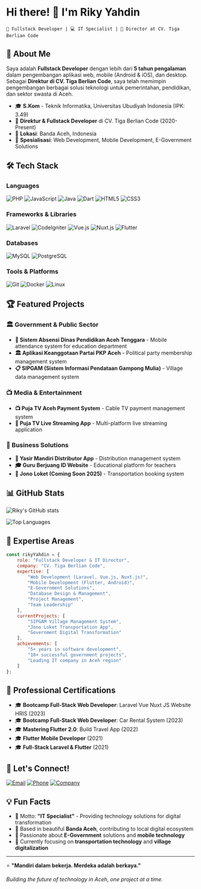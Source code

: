 # Hi there! 👋 I'm Riky Yahdin

```
🚀 Fullstack Developer | 💻 IT Specialist | 🏢 Director at CV. Tiga Berlian Code
```

## 🌟 About Me

Saya adalah **Fullstack Developer** dengan lebih dari **5 tahun pengalaman** dalam pengembangan aplikasi web, mobile (Android & iOS), dan desktop. Sebagai **Direktur di CV. Tiga Berlian Code**, saya telah memimpin pengembangan berbagai solusi teknologi untuk pemerintahan, pendidikan, dan sektor swasta di Aceh.

- 🎓 **S.Kom** - Teknik Informatika, Universitas Ubudiyah Indonesia (IPK: 3.49)
- 🏢 **Direktur & Fullstack Developer** di CV. Tiga Berlian Code (2020-Present)
- 📍 **Lokasi**: Banda Aceh, Indonesia
- 💼 **Spesialisasi**: Web Development, Mobile Development, E-Government Solutions

## 🛠️ Tech Stack

### Languages
![PHP](https://img.shields.io/badge/-PHP-777BB4?style=flat-square&logo=php&logoColor=white)
![JavaScript](https://img.shields.io/badge/-JavaScript-F7DF1E?style=flat-square&logo=javascript&logoColor=black)
![Java](https://img.shields.io/badge/-Java-007396?style=flat-square&logo=java&logoColor=white)
![Dart](https://img.shields.io/badge/-Dart-0175C2?style=flat-square&logo=dart&logoColor=white)
![HTML5](https://img.shields.io/badge/-HTML5-E34F26?style=flat-square&logo=html5&logoColor=white)
![CSS3](https://img.shields.io/badge/-CSS3-1572B6?style=flat-square&logo=css3&logoColor=white)

### Frameworks & Libraries
![Laravel](https://img.shields.io/badge/-Laravel-FF2D20?style=flat-square&logo=laravel&logoColor=white)
![CodeIgniter](https://img.shields.io/badge/-CodeIgniter-EF4223?style=flat-square&logo=codeigniter&logoColor=white)
![Vue.js](https://img.shields.io/badge/-Vue.js-4FC08D?style=flat-square&logo=vue.js&logoColor=white)
![Nuxt.js](https://img.shields.io/badge/-Nuxt.js-00C58E?style=flat-square&logo=nuxt.js&logoColor=white)
![Flutter](https://img.shields.io/badge/-Flutter-02569B?style=flat-square&logo=flutter&logoColor=white)

### Databases
![MySQL](https://img.shields.io/badge/-MySQL-4479A1?style=flat-square&logo=mysql&logoColor=white)
![PostgreSQL](https://img.shields.io/badge/-PostgreSQL-336791?style=flat-square&logo=postgresql&logoColor=white)

### Tools & Platforms
![Git](https://img.shields.io/badge/-Git-F05032?style=flat-square&logo=git&logoColor=white)
![Docker](https://img.shields.io/badge/-Docker-2496ED?style=flat-square&logo=docker&logoColor=white)
![Linux](https://img.shields.io/badge/-Linux-FCC624?style=flat-square&logo=linux&logoColor=black)

## 🏆 Featured Projects

### 🏛️ Government & Public Sector
- **📱 Sistem Absensi Dinas Pendidikan Aceh Tenggara** - Mobile attendance system for education department
- **🏛️ Aplikasi Keanggotaan Partai PKP Aceh** - Political party membership management system
- **📋 SIPGAM (Sistem Informasi Pendataan Gampong Mulia)** - Village data management system

### 📺 Media & Entertainment
- **📺 Puja TV Aceh Payment System** - Cable TV payment management system
- **🎥 Puja TV Live Streaming App** - Multi-platform live streaming application

### 💼 Business Solutions
- **🚚 Yasir Mandiri Distributor App** - Distribution management system
- **🎓 Guru Berjuang ID Website** - Educational platform for teachers
- **🚌 Jono Loket (Coming Soon 2025)** - Transportation booking system

## 📊 GitHub Stats

![Riky's GitHub stats](https://github-readme-stats.vercel.app/api?username=3BCode&show_icons=true&theme=tokyonight)

![Top Languages](https://github-readme-stats.vercel.app/api/top-langs/?username=3BCode&layout=compact&theme=tokyonight)

## 🎯 Expertise Areas

```javascript
const rikyYahdin = {
    role: "Fullstack Developer & IT Director",
    company: "CV. Tiga Berlian Code",
    expertise: [
        "Web Development (Laravel, Vue.js, Nuxt.js)",
        "Mobile Development (Flutter, Android)",
        "E-Government Solutions",
        "Database Design & Management",
        "Project Management",
        "Team Leadership"
    ],
    currentProjects: [
        "SIPGAM Village Management System",
        "Jono Loket Transportation App",
        "Government Digital Transformation"
    ],
    achievements: [
        "5+ years in software development",
        "10+ successful government projects",
        "Leading IT company in Aceh region"
    ]
};
```

## 🏅 Professional Certifications

- 🎓 **Bootcamp Full-Stack Web Developer**: Laravel Vue Nuxt JS Website HRIS (2023)
- 🎓 **Bootcamp Full-Stack Web Developer**: Car Rental System (2023)
- 🎓 **Mastering Flutter 2.0**: Build Travel App (2022)
- 🎓 **Flutter Mobile Developer** (2021)
- 🎓 **Full-Stack Laravel & Flutter** (2021)

## 🤝 Let's Connect!

[![Email](https://img.shields.io/badge/-rikyyahdin@gmail.com-D14836?style=flat-square&logo=gmail&logoColor=white)](mailto:rikyyahdin@gmail.com)
[![Phone](https://img.shields.io/badge/-081265111198-25D366?style=flat-square&logo=whatsapp&logoColor=white)](https://wa.me/6281265111198)
[![Company](https://img.shields.io/badge/-CV%20Tiga%20Berlian%20Code-0077B5?style=flat-square&logo=linkedin&logoColor=white)](mailto:cvtigaberliancode@gmail.com)

## 💡 Fun Facts

- 🌟 Motto: **"IT Specialist"** - Providing technology solutions for digital transformation
- 🏢 Based in beautiful **Banda Aceh**, contributing to local digital ecosystem
- 🚀 Passionate about **E-Government** solutions and **mobile technology**
- 🎯 Currently focusing on **transportation technology** and **village digitalization**

---

⭐️ **"Mandiri dalam bekerja. Merdeka adalah berkaya."**

*Building the future of technology in Aceh, one project at a time.*
